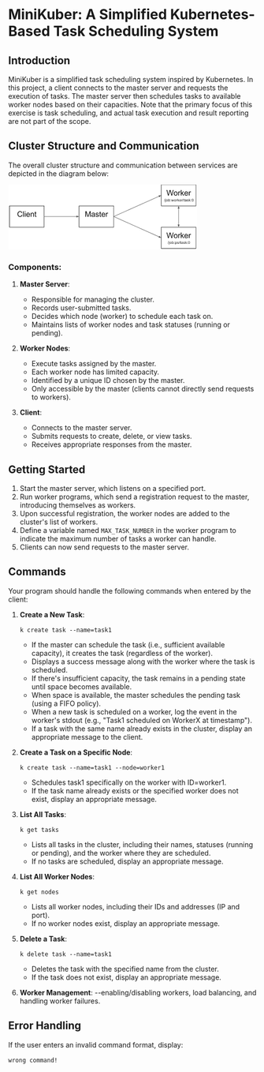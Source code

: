 
# MiniKuber: A Simplified Kubernetes-Based Task Scheduling System

## Introduction
MiniKuber is a simplified task scheduling system inspired by Kubernetes. In this project, a client connects to the master server and requests the execution of tasks. The master server then schedules tasks to available worker nodes based on their capacities. Note that the primary focus of this exercise is task scheduling, and actual task execution and result reporting are not part of the scope.

## Cluster Structure and Communication
The overall cluster structure and communication between services are depicted in the diagram below:

![Cluster Structure](Master/cluster-structure.png)

### Components:
1. **Master Server**:
   - Responsible for managing the cluster.
   - Records user-submitted tasks.
   - Decides which node (worker) to schedule each task on.
   - Maintains lists of worker nodes and task statuses (running or pending).

2. **Worker Nodes**:
   - Execute tasks assigned by the master.
   - Each worker node has limited capacity.
   - Identified by a unique ID chosen by the master.
   - Only accessible by the master (clients cannot directly send requests to workers).

3. **Client**:
   - Connects to the master server.
   - Submits requests to create, delete, or view tasks.
   - Receives appropriate responses from the master.

## Getting Started
1. Start the master server, which listens on a specified port.
2. Run worker programs, which send a registration request to the master, introducing themselves as workers.
3. Upon successful registration, the worker nodes are added to the cluster's list of workers.
4. Define a variable named `MAX_TASK_NUMBER` in the worker program to indicate the maximum number of tasks a worker can handle.
5. Clients can now send requests to the master server.

## Commands
Your program should handle the following commands when entered by the client:

1. **Create a New Task**:
   ```
   k create task --name=task1
   ```
   - If the master can schedule the task (i.e., sufficient available capacity), it creates the task (regardless of the worker).
   - Displays a success message along with the worker where the task is scheduled.
   - If there's insufficient capacity, the task remains in a pending state until space becomes available.
   - When space is available, the master schedules the pending task (using a FIFO policy).
   - When a new task is scheduled on a worker, log the event in the worker's stdout (e.g., "Task1 scheduled on WorkerX at timestamp").
   - If a task with the same name already exists in the cluster, display an appropriate message to the client.

2. **Create a Task on a Specific Node**:
   ```
   k create task --name=task1 --node=worker1
   ```
   - Schedules task1 specifically on the worker with ID=worker1.
   - If the task name already exists or the specified worker does not exist, display an appropriate message.

3. **List All Tasks**:
   ```
   k get tasks
   ```
   - Lists all tasks in the cluster, including their names, statuses (running or pending), and the worker where they are scheduled.
   - If no tasks are scheduled, display an appropriate message.

4. **List All Worker Nodes**:
   ```
   k get nodes
   ```
   - Lists all worker nodes, including their IDs and addresses (IP and port).
   - If no worker nodes exist, display an appropriate message.

5. **Delete a Task**:
   ```
   k delete task --name=task1
   ```
   - Deletes the task with the specified name from the cluster.
   - If the task does not exist, display an appropriate message.

6. **Worker Management**:
   --enabling/disabling workers, load balancing, and handling worker failures.

## Error Handling
If the user enters an invalid command format, display:
```
wrong command!
```
